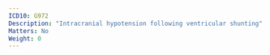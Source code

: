 ```yaml
---
ICD10: G972
Description: "Intracranial hypotension following ventricular shunting"
Matters: No
Weight: 0
---
```


